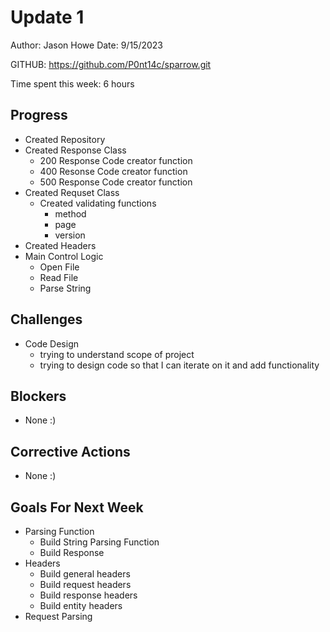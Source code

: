 # Update 1

Author: Jason Howe
Date: 9/15/2023

GITHUB: https://github.com/P0nt14c/sparrow.git

Time spent this week: 6 hours

## Progress
- Created Repository
- Created Response Class
  - 200 Response Code creator function
  - 400 Resonse Code creator function
  - 500 Response Code creator function
- Created Requset Class
  - Created validating functions
    - method
    - page
    - version
- Created Headers
- Main Control Logic
  - Open File
  - Read File
  - Parse String


## Challenges
- Code Design
  - trying to understand scope of project
  - trying to design code so that I can iterate on it and add functionality

## Blockers
- None :)

## Corrective Actions
- None :)

## Goals For Next Week

- Parsing Function
  - Build String Parsing Function
  - Build Response 
- Headers
  - Build general headers
  - Build request headers
  - Build response headers
  - Build entity headers
- Request Parsing
